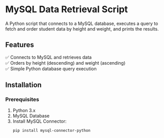 # MySQL Data Retrieval Script

A Python script that connects to a MySQL database, executes a query to fetch and order student data by height and weight, and prints the results.

## Features
✅ Connects to MySQL and retrieves data  
✅ Orders by height (descending) and weight (ascending)  
✅ Simple Python database query execution  

## Installation
### Prerequisites
1. Python 3.x
2. MySQL Database
3. Install MySQL Connector:
   ```bash
   pip install mysql-connector-python

